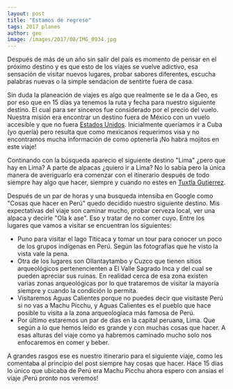 ```yaml
---
layout: post
title: "Estamos de regreso"
tags: 2017 planes
author: geo
image: /images/2017/08/IMG_0934.jpg
---
```

Después de más de un año sin salir del país es momento de pensar en el próximo destino y es que esto de los viajes se vuelve adictivo, esa sensación de visitar nuevos lugares, probar sabores diferentes, escucha palabras nuevas o la simple sendacion de sentirte fuera de casa. 

Sin duda la planeación de viajes es algo que realmente se le da a Geo, es por eso que en 15 días ya tenemos la ruta y fecha para nuestro siguiente destino. El cual para ser sinceros fue considerado por el precio del vuelo. Nuestra misión era encontrar un destino fuera de México con un vuelo accesible y que no fuera [Estados Unidos](/tag/estados-unidos). Inicialmente queríamos ir a Cuba (yo quería) pero resulta que como mexicanos requerimos visa y no encontramos mucha información de como optenerla ¡No habrá mojitos en este viaje! 

Continando con la búsqueda aparecio el siguiente destino "Lima" ¿pero que hay en Lima? A parte de alpacas ¿quiero ir a Lima? No lo sabía pero la única manera de averiguarlo era comenzar con el itinerario después de todo siempre hay algo que hacer, siempre y cuando no estes en [Tuxtla Gutierrez](/tag/chiapas). 

Después de un par de horas y una busqueda intensiba en Google como "Cosas que hacer en Perú" quedo decidido nuestro siguiente destino. Mis expectativas del viaje  son caminar mucho, probar cerveza local, ver una alpaca y decirle "Ola k ase". Eso y tratar de no comer cuyo. Entre los lugares que vamos a visitar se encuentran los siguientes:

* Puno para visitar el lago Titicaca y tomar un tour para conocer un poco de los grupos indígenas en Perú. Según las fotografías que he visto la vista vale la pena. 
* Otra de los lugares son Ollantaytambo y Cuzco que tienen sitios arqueológicos pertenencienten a El Valle Sagrado Inca y del cual se pueden apreciar sus ruinas. En realidad cerca de esa zona existen varias zonas arqueológicas por lo que trataremos de visitar la mayoría siempre y cuando la condición lo permita. 
* Visitaremos Aguas Calientes porque no puedes decir que visitaste Perú si no vas a Machu Picchu, y Aguas Calientes es el pueblo que hace posible tu visita a la zona arqueologíaca más famosa de Perú.
* Por último estaremos un par de dias en la capital peruana, Lima. Que según a lo que hemos leído es grande y con muchas cosas que hacer. A esas alturas del viaje como ya habremos caminado mucho solo nos enfocaremos en comer y beber. 

A grandes rasgos ese es nuestro itinerario para el siguiente viaje, como les comentaba al principio del post siempre hay cosas que hacer. Hace 15 días lo único que ubicaba de Perú era Machu Picchu ahora espero con ansias el viaje ¡Perú pronto nos veremos! 